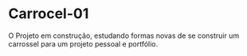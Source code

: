 # Carrocel-01

O Projeto em construção, estudando formas novas de se construir um carrossel para um projeto pessoal e portfólio.
